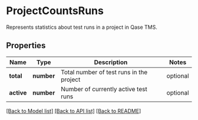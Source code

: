 # ProjectCountsRuns

Represents statistics about test runs in a project in Qase TMS.

## Properties

Name | Type | Description | Notes
------------ | ------------- | ------------- | -------------
**total** | **number** | Total number of test runs in the project | optional
**active** | **number** | Number of currently active test runs | optional

[[Back to Model list]](../README.md#documentation-for-models) [[Back to API list]](../README.md#documentation-for-api-endpoints) [[Back to README]](../README.md)
